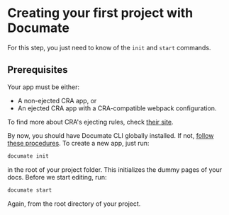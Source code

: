 # Creating your first project with Documate

For this step, you just need to know of the `init` and `start` commands.

## Prerequisites

Your app must be either:

- A non-ejected CRA app, or
- An ejected CRA app with a CRA-compatible webpack configuration.

To find more about CRA's ejecting rules, check [their site](https://facebook.github.io/create-react-app/docs/available-scripts#npm-run-eject).

By now, you should have Documate CLI globally installed. If not, [follow these procedures](/docs/getting-started/installation). To create a new app, just run:

```bash
documate init
```

in the root of your project folder. This initializes the dummy pages of your docs. Before we start editing, run:

```bash
documate start
```

Again, from the root directory of your project.
